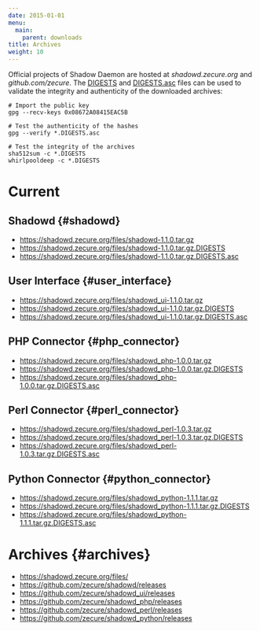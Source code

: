 ```yaml
---
date: 2015-01-01
menu:
  main:
    parent: downloads
title: Archives
weight: 10
---
```


Official projects of Shadow Daemon are hosted at *shadowd.zecure.org* and *github.com/zecure*.
The [DIGESTS](http://en.wikipedia.org/wiki/Cryptographic_hash_function) and [DIGESTS.asc](https://en.wikipedia.org/wiki/Digital_signature) files can be used to validate the integrity and authenticity of the downloaded archives:

    # Import the public key
    gpg --recv-keys 0x08672A08415EAC5B
    
    # Test the authenticity of the hashes
    gpg --verify *.DIGESTS.asc
    
    # Test the integrity of the archives
    sha512sum -c *.DIGESTS
    whirlpooldeep -c *.DIGESTS

# Current

## Shadowd {#shadowd}

 * https://shadowd.zecure.org/files/shadowd-1.1.0.tar.gz
 * https://shadowd.zecure.org/files/shadowd-1.1.0.tar.gz.DIGESTS
 * https://shadowd.zecure.org/files/shadowd-1.1.0.tar.gz.DIGESTS.asc

## User Interface {#user_interface}

 * https://shadowd.zecure.org/files/shadowd_ui-1.1.0.tar.gz
 * https://shadowd.zecure.org/files/shadowd_ui-1.1.0.tar.gz.DIGESTS
 * https://shadowd.zecure.org/files/shadowd_ui-1.1.0.tar.gz.DIGESTS.asc

## PHP Connector {#php_connector}

 * https://shadowd.zecure.org/files/shadowd_php-1.0.0.tar.gz
 * https://shadowd.zecure.org/files/shadowd_php-1.0.0.tar.gz.DIGESTS
 * https://shadowd.zecure.org/files/shadowd_php-1.0.0.tar.gz.DIGESTS.asc

## Perl Connector {#perl_connector}

 * https://shadowd.zecure.org/files/shadowd_perl-1.0.3.tar.gz
 * https://shadowd.zecure.org/files/shadowd_perl-1.0.3.tar.gz.DIGESTS
 * https://shadowd.zecure.org/files/shadowd_perl-1.0.3.tar.gz.DIGESTS.asc

## Python Connector {#python_connector}

 * https://shadowd.zecure.org/files/shadowd_python-1.1.1.tar.gz
 * https://shadowd.zecure.org/files/shadowd_python-1.1.1.tar.gz.DIGESTS
 * https://shadowd.zecure.org/files/shadowd_python-1.1.1.tar.gz.DIGESTS.asc

# Archives {#archives}

 * https://shadowd.zecure.org/files/
 * https://github.com/zecure/shadowd/releases
 * https://github.com/zecure/shadowd_ui/releases
 * https://github.com/zecure/shadowd_php/releases
 * https://github.com/zecure/shadowd_perl/releases
 * https://github.com/zecure/shadowd_python/releases
